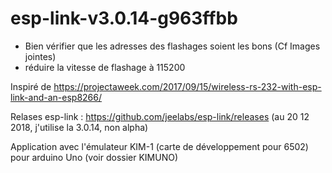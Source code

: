 # esp-link-v3.0.14-g963ffbb

- Bien vérifier que les adresses des flashages soient les bons (Cf Images jointes)
- réduire la vitesse de flashage à 115200

Inspiré de https://projectaweek.com/2017/09/15/wireless-rs-232-with-esp-link-and-an-esp8266/

Relases esp-link : https://github.com/jeelabs/esp-link/releases (au 20 12 2018, j'utilise la 3.0.14, non alpha) 

Application avec l'émulateur KIM-1 (carte de développement pour 6502) pour arduino Uno (voir dossier KIMUNO)
